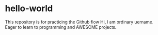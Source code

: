 # hello-world
This repository is for practicing the Github flow
Hi, I am ordinary uername. Eager to learn to programming and AWESOME projects.
